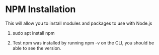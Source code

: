 # NPM Installation

This will allow you to install modules and packages to use with Node.js

1. sudo apt install npm

2. Test npm was installed by running npm -v on the CLI, you should be able to see the version.

